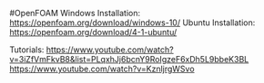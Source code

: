 #OpenFOAM
Windows Installation: https://openfoam.org/download/windows-10/
Ubuntu Installation: https://openfoam.org/download/4-1-ubuntu/

Tutorials:
https://www.youtube.com/watch?v=3iZfVmFkvB8&list=PLqxhJj6bcnY9RoIgzeF6xDh5L9bbeK3BL
https://www.youtube.com/watch?v=KznljrgWSvo
